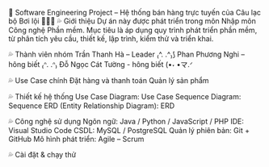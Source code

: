 🌊 Software Engineering Project – Hệ thống bán hàng trực tuyến của Câu lạc bộ Bơi lội 🏊🏻‍♂️
💦 Giới thiệu
Dự án này được phát triển trong môn Nhập môn Công nghệ Phần mềm.
Mục tiêu là áp dụng quy trình phát triển phần mềm, từ phân tích yêu cầu, thiết kế, lập trình, kiểm thử và triển khai.

💦 Thành viên nhóm
Trần Thanh Hà – Leader ₍^. .^₎⟆
Phan Phương Nghi – hông biết ₍ᐢ. .ᐢ₎
Đỗ Ngọc Cát Tường - hông biết (•˕ •マ.ᐟ

💦 Use Case chính
Đặt hàng và thanh toán
Quản lý sản phẩm

💦 Thiết kế hệ thống
Use Case Diagram: Use Case
Sequence Diagram: Sequence
ERD (Entity Relationship Diagram): ERD

💦 Công nghệ sử dụng
Ngôn ngữ: Java / Python / JavaScript / PHP
IDE: Visual Studio Code
CSDL: MySQL / PostgreSQL
Quản lý phiên bản: Git + GitHub
Mô hình phát triển: Agile – Scrum

💦 Cài đặt & chạy thử
